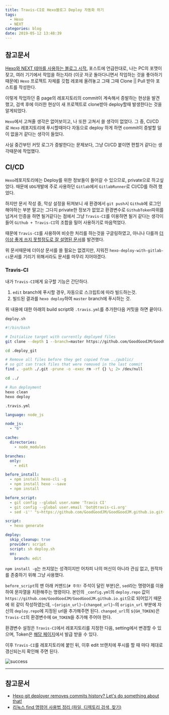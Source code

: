 ```yaml
---
title: Travis-CI로 Hexo블로그 Deploy 자동화 하기
tags:
  - Hexo
  - NEXT
categories: blog
date: 2019-05-12 13:48:39
---
```


## 참고문서

[Hexo와 NEXT 테마를 사용하는 블로그 시작.](/blog/blog) 포스트에 언급한대로, 나는 PC의 포맷이 잦고, 여러 기기에서 작업을 하는지라 (이곳 저곳 돌아다니면서 작업하는 것을 좋아하기 때문에) `Hexo` 프로젝트 자체를 깃헙 레포에 올려놓고 그때 그때 Clone || Pull 받아 포스트를 작성한다.

이렇게 작업하던 중 page의 레포지토리의 commit이 계속해서 증발하는 현상을 발견했고, 검색 후에 이러한 현상이 새 프로젝트로 clone받아 deploy할때 발생한다는 것을 알게되었다.

`Hexo`에서 고쳐줄 생각은 없어보이고, 나 또한 고쳐서 쓸 생각이 없었다. 그 중, CI/CD 로 `Hexo` 레포지토리에 푸시할때마다 자동으로 deploy 하게 하면 commit이 증발할 일이 없을거 같다는 생각이 들었다.

사실 중간부턴 커밋 로그가 증발한다는 문제보다, 그냥 CI/CD 붙이면 편할거 같다는 생각때문에 작업했다.

## CI/CD

`Hexo`레포지토리에는 Deploy를 위한 정보들이 들어갈 수 있으므로, private으로 하고싶었다. 때문에 `UDG`개발에 주로 사용하던 `Gitlab`에서 `GitlabRunner`로 CI/CD를 하려 했었다.

하지만 문서 작성 중, 막상 설정을 뒤져보니 새 환경에서 `git push`시 `Github`에 로그인 해야하는 부분 말고는 그다지 private한 정보가 없었고 환경변수로 `GithubToken`따위를 넘겨서 인증을 하면 될거같다는 점에서 그냥 `Travis-CI`를 이용하면 될거 같다는 생각이 들어 `Github + Travis-CI`의 조합을 밀어 사용하기로 마음먹었다.

때문에 `Travis-CI`를 사용하여 비슷한 처리를 하는것을 구글링하였고, 아니나 다를까 [더이상 좋게 쓰지 못할정도로 잘 설명된 문서](https://e.printstacktrace.blog/hexo-git-deployer-removes-commits-history-lets-do-something-about-that/)를 발견했다.

위 문서때문에 더이상 문서를 쓸 필요는 없겠지만, 지워진 `hexo-deploy-with-gitlab-ci`문서를 기리기 위해서라도 문서를 마무리 지어야겠다.

### Travis-CI

내가 `Travis-CI`에게 요구할 기능은 간단하다.

1. `edit` branch에 푸시할 경우, 자동으로 스크립트에 따라 빌드하는것.
2. 빌드된 결과를 `hexo deploy`하여 `master` branch에 푸시하는 것.

위 내용에 대한 아래의 build script와 `.travis.yml`를 추가한다음 커밋을 하면 끝이다.

`deploy.sh`

```bash
#!/bin/bash

# Initialize target with currently deployed files
git clone --depth 1 --branch=master https://github.com/GoodGoodJM/GoodGoodJM.github.io.git .deploy_git

cd .deploy_git

# Remove all files before they get copied from ../public/
# so git can track files that were removed in the last commit
find . -path ./.git -prune -o -exec rm -rf {} \; 2> /dev/null

cd ../

# Run deployment
hexo clean
hexo deploy
```

`.travis.yml`

```yml
language: node_js

node_js:
  - "6"

cache:
  directories:
    - node_modules

branches:
  only:
    - edit

before_install:
  - npm install hexo-cli -g
  - npm install hexo --save
  - npm install

before_script:
  - git config --global user.name 'Travis CI'
  - git config --global user.email 'bot@travis-ci.org'
  - sed -i'' "s~https://github.com/GoodGoodJM/GoodGoodJM.github.io.git~https://${GH_TOKEN}:x-oauth-basic@github.com/goodgoodjm/GoodGoodJM.github.io.git~" _config.yml # 주의!

script:
  - hexo generate

deploy:
  skip_cleanup: true
  provider: script
  script: sh deploy.sh
  on:
    branch: edit
```

`npm install -g`는 쓰지않는 성격이지만 어차피 나의 머신이 아니라 관심 없고, 원작자를 존중하기 위해 그냥 사용했다.

`before_script`의 맨 아래 커맨드(`# 주의!` 주석이 달린 부분)은, `sed`라는 명령어를 이용하여 문자열을 치환해주는 명령이다. 본인의 `_config.yml`의 `deploy.repo` 값이 `https://github.com/GoodGoodJM/GoodGoodJM.github.io.git`으로 되어있기 때문에 위 같이 작성하였는데, `~{origin_url}~{changed_url}~`의 `origin_url` 부분에 자신의 `deploy.repo`에 지정된 url을 추가해주면 된다. `changed_url`의 `${GH_TOKEN}`은 `Travis-CI`의 환경변수에 `GH_TOKEN`을 추가해 주어야 한다.

환경변수 설정은 `Travis-CI`에서 레포지토리를 지정한 다음, setting에서 변경할 수 있으며, Token은 [해당 페이지](https://github.com/settings/tokens)에서 발급 받을 수 있다.

이후 `Travis-CI`를 레포지토리에 붙인 뒤, 이후 edit 브랜치에 푸시를 할 때 마다 제대로 갱신되는지 확인해 주면 된다.

![success](https://i.imgur.com/C6Icwvv.png)

---

## 참고문서

- [Hexo git deployer removes commits history? Let's do something about that!](https://e.printstacktrace.blog/hexo-git-deployer-removes-commits-history-lets-do-something-about-that/)
- [리눅스 find 명령어 사용법 정리 (파일, 디렉토리 검색, 찾기)](https://withcoding.com/97)
